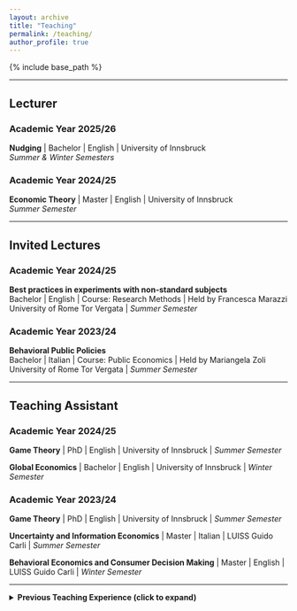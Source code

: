 ```yaml
---
layout: archive
title: "Teaching"
permalink: /teaching/
author_profile: true
---
```


{% include base_path %}

---

## Lecturer

### Academic Year 2025/26

**Nudging** | Bachelor | English | University of Innsbruck  
*Summer & Winter Semesters*

### Academic Year 2024/25

**Economic Theory** | Master | English | University of Innsbruck  
*Summer Semester*

---

## Invited Lectures

### Academic Year 2024/25

**Best practices in experiments with non-standard subjects**  
Bachelor | English | Course: Research Methods | Held by Francesca Marazzi  
University of Rome Tor Vergata | *Summer Semester*

### Academic Year 2023/24

**Behavioral Public Policies**  
Bachelor | Italian | Course: Public Economics | Held by Mariangela Zoli  
University of Rome Tor Vergata | *Summer Semester*

---

## Teaching Assistant

### Academic Year 2024/25

**Game Theory** | PhD | English | University of Innsbruck | *Summer Semester*

**Global Economics** | Bachelor | English | University of Innsbruck | *Winter Semester*

### Academic Year 2023/24

**Game Theory** | PhD | English | University of Innsbruck | *Summer Semester*

**Uncertainty and Information Economics** | Master | Italian | LUISS Guido Carli | *Summer Semester*

**Behavioral Economics and Consumer Decision Making** | Master | English | LUISS Guido Carli | *Winter Semester*

---

<details>
<summary><strong>Previous Teaching Experience (click to expand)</strong></summary>

<h3>Teaching Assistant (continued)</h3>

<h4>Academic Year 2022/23</h4>

<p><strong>Uncertainty and Information Economics</strong> | Master | Italian | LUISS Guido Carli | <em>Summer Semester</em></p>

<p><strong>Microeconomics</strong> | Bachelor | English | LUISS Guido Carli | <em>Winter Semester</em></p>

<h4>Academic Year 2021/22</h4>

<p><strong>Behavioral Public Policies</strong> | Bachelor | Italian | University of Rome Tor Vergata | <em>Winter Semester</em></p>

<h4>Academic Year 2020/21</h4>

<p><strong>Economic Policy</strong> | Bachelor | Italian | University of Rome Tor Vergata | <em>Summer Semester</em></p>

<p><strong>Managerial Decision Making</strong> | Master | English | LUISS Guido Carli | <em>Summer Semester</em></p>

<p><strong>Microeconomics</strong> | Bachelor | English | LUISS Guido Carli | <em>Summer Semester</em></p>

<p><strong>Microeconomics</strong> | Bachelor | Italian | University of Rome Tor Vergata | <em>Summer Semester</em></p>

<p><strong>Microeconomics</strong> | Bachelor | English | University of Rome Tor Vergata | <em>Summer Semester</em></p>

<p><strong>Game Theory</strong> | Bachelor | English | University of Rome Tor Vergata | <em>Summer Semester</em></p>

<h4>Academic Year 2019/20</h4>

<p><strong>Behavioral Public Policies</strong> | Bachelor | Italian | University of Rome Tor Vergata | <em>Summer Semester</em></p>

<p><strong>Seminar in Experimental Economics</strong> | Master | Italian | University of Rome Tor Vergata | <em>Summer Semester</em></p>

<p><strong>Public Economics</strong> | Bachelor | English | University of Rome Tor Vergata | <em>Summer Semester</em></p>

<p><strong>Microeconomics</strong> | Bachelor | English | LUISS Guido Carli | <em>Summer Semester</em></p>

<p><strong>Microeconomics</strong> | Bachelor | Italian | University of Rome Tor Vergata | <em>Summer Semester</em></p>

<p><strong>Microeconomics</strong> | Bachelor | English | University of Rome Tor Vergata | <em>Summer Semester</em></p>

<p><strong>Game Theory</strong> | Bachelor | English | University of Rome Tor Vergata | <em>Summer Semester</em></p>

<h4>Academic Year 2017/18</h4>

<p><strong>Microeconomics</strong> | Bachelor | Italian | University of Rome Tor Vergata | <em>Summer Semester</em></p>

<hr>

<h3>Co-supervised Bachelor Theses</h3>

<h4>Academic Year 2021/22</h4>
<p>B. Ermini: <em>Uno studio sperimentale sullo spreco alimentare domestico: il ruolo degli interventi educativi</em> (An Experimental Study on Household Food Waste: The Role of Educational Interventions)</p>

<h4>Academic Year 2020/21</h4>
<p>V. Castiglione: <em>L'impatto ambientale dell'industria alimentare: l'efficacia dell'Economia Comportamentale nello sviluppo delle politiche pubbliche</em> (The Environmental Impact of the Food Industry: The Effectiveness of Behavioral Economics in Public Policy Development)</p>

<p>K. Gueorguiev: <em>Le Attività dei Retail Investors nel 2020 e 2021: Il caso americano e il caso italiano a confronto</em> (Retail Investors' Activities in 2020 and 2021: A Comparison Between the American and Italian Cases)</p>

<h4>Academic Year 2019/20</h4>
<p>A. Tozzi: <em>Politiche di nudging contro il fumo</em> (Nudging Policies Against Smoking)</p>

<hr>

<h3>Other Teaching Experiences</h3>

<p><strong>Classroom Experiments Manager</strong> | Bachelor/Master | English/Italian | LUISS Guido Carli</p>
<p><em>Academic Years: 2020/21, 2021/22, 2022/23, 2023/24</em></p>

</details>
